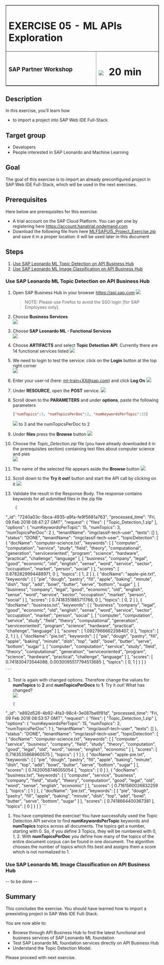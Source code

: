 <table width=100% border=>
<tr><td colspan=2><h1>EXERCISE 05 - ML APIs Exploration</h1></td></tr>
<tr><td><h3>SAP Partner Workshop</h3></td><td><h1><img src="images/clock.png"> &nbsp;20 min</h1></td></tr>
</table>


## Description
In this exercise, you’ll learn how 

* to import a project into SAP Web IDE Full-Stack

## Target group

* Developers
* People interested in SAP Leonardo and Machine Learning 


## Goal

The goal of this exercise is to import an already preconfigured project in SAP Web IDE Full-Stack, which will be used in the next exercises.


## Prerequisites
  
Here below are prerequisites for this exercise.

* A trial account on the SAP Cloud Platform. You can get one by registering here <https://account.hanatrial.ondemand.com>
* Download the following file from here [MLFSAPUI5\_Project\_Exercise.zip](files/MLFSAPUI5_Project_Exercise.zip) and save it in a proper location: it will be used later in this document


## Steps

1. [Use SAP Leonardo ML Topic Detection on API Business Hub](#topic-detection)
1. [Use SAP Leonardo ML Image Classification on API Business Hub](#image-classification)

 

### <a name="topic-detection"></a> Use SAP Leonardo ML Topic Detection on API Business Hub
1. Open SAP Business Hub in your browser <https://api.sap.com>
	![](images/08.png)

	>NOTE: Please use Firefox to avoid the SSO login [for SAP Employees only].

1. 	Choose **Business Services**  
	![](images/09.png)
1. Choose **SAP Leonardo ML - Functional Services**  
	![](images/10.png)
1. Choose **ARTIFACTS** and select **Topic Detection API**. Currently there are 14 functional services listed
	![](images/11.png)
1. We need to login to test the service: click on the **Login** button at the top right corner  
	![](images/12.png)
1. Enter your user-id (here: ml-train+XX@sap.com) and click **Log On**
	![](images/13.png)
1. Under **RESOURCE**, open the **POST** service.
	![](images/14.png)
1. Scroll down to the **PARAMETERS** and under **options**, paste the following parameters
	
	```json
	{"numTopics":3, "numTopicsPerDoc":2, "numKeywordsPerTopic":15}
	```	
	![](images/15.png)
to 3 and the numTopicsPerDoc to 2
1. Under **files** press the **Browse** button
	![](images/16.png)
1. Choose the *Topic_Detection.zip* file (you have already downloaded it in the prerequisites section) containing text files about computer science and pies  
	![](images/17.png)
1. The name of the selected file appears aside the **Browse** button
	![](images/18.png)
1. Scroll down to the **Try it out!** button and start the API call by clicking on it
	![](images/19.png)
1. Validate the result in the Response Body. The response contains keywords for all submitted files in the zip file

	```json
	 {
  "_id": "7240a03c-5bca-4935-a9fa-fe9f5681a763",
  "processed_time": "Fri, 09 Feb 2018 08:47:27 GMT",
  "request": {
    "files": [
      "Topic_Detection_1.zip"
    ],
    "options": {
      "numKeywordsPerTopic": 15,
      "numTopics": 3,
      "numTopicsPerDoc": 2
    },
    "tenantName": "imgclassif-tech-user",
    "texts": []
  },
  "status": "DONE",
  "tenantName": "imgclassif-tech-user",
  "topicDetection": [
    {
      "docName": "computer-science.txt",
      "keywords": [
        [
          "computer",
          "computation",
          "service",
          "study",
          "field",
          "theory",
          "computational",
          "generation",
          "serviceoriented",
          "program",
          "science",
          "hardware",
          "practical",
          "challenge",
          "language"
        ],
        [
          "business",
          "company",
          "legal",
          "good",
          "economic",
          "old",
          "english",
          "sense",
          "word",
          "service",
          "sector",
          "occupation",
          "market",
          "person",
          "social"
        ]
      ],
      "scores": [
        0.8782829994488971,
        0
      ],
      "topics": [
        1,
        2
      ]
    },
    {
      "docName": "apple-pie.txt",
      "keywords": [
        [
          "pie",
          "dough",
          "pastry",
          "fill",
          "apple",
          "baking",
          "minute",
          "dish",
          "top",
          "add",
          "bowl",
          "butter",
          "serve",
          "bottom",
          "sugar"
        ],
        [
          "business",
          "company",
          "legal",
          "good",
          "economic",
          "old",
          "english",
          "sense",
          "word",
          "service",
          "sector",
          "occupation",
          "market",
          "person",
          "social"
        ]
      ],
      "scores": [
        0.7418351885711766,
        0
      ],
      "topics": [
        0,
        2
      ]
    },
    {
      "docName": "business.txt",
      "keywords": [
        [
          "business",
          "company",
          "legal",
          "good",
          "economic",
          "old",
          "english",
          "sense",
          "word",
          "service",
          "sector",
          "occupation",
          "market",
          "person",
          "social"
        ],
        [
          "computer",
          "computation",
          "service",
          "study",
          "field",
          "theory",
          "computational",
          "generation",
          "serviceoriented",
          "program",
          "science",
          "hardware",
          "practical",
          "challenge",
          "language"
        ]
      ],
      "scores": [
        1.0927966662298407,
        0
      ],
      "topics": [
        2,
        1
      ]
    },
    {
      "docName": "pie.txt",
      "keywords": [
        [
          "pie",
          "dough",
          "pastry",
          "fill",
          "apple",
          "baking",
          "minute",
          "dish",
          "top",
          "add",
          "bowl",
          "butter",
          "serve",
          "bottom",
          "sugar"
        ],
        [
          "computer",
          "computation",
          "service",
          "study",
          "field",
          "theory",
          "computational",
          "generation",
          "serviceoriented",
          "program",
          "science",
          "hardware",
          "practical",
          "challenge",
          "language"
        ]
      ],
      "scores": [
        0.741830473544088,
        0.0030095517794513685
      ],
      "topics": [
        0,
        1
      ]
    }
  ]
}

	```
1. Test is again with changed options. Therefore change the values for **numTopics** to **2** and **numTopicsPerDocs** to **1**. Try it out! What has changed?  
	![](images/20.png)

	```json
	{
  "_id": "e892d526-4b92-4fa3-98c4-3e087be6f91d",
  "processed_time": "Fri, 09 Feb 2018 08:53:57 GMT",
  "request": {
    "files": [
      "Topic_Detection_1.zip"
    ],
    "options": {
      "numKeywordsPerTopic": 15,
      "numTopics": 2,
      "numTopicsPerDoc": 1
    },
    "tenantName": "imgclassif-tech-user",
    "texts": []
  },
  "status": "DONE",
  "tenantName": "imgclassif-tech-user",
  "topicDetection": [
    {
      "docName": "computer-science.txt",
      "keywords": [
        [
          "computer",
          "service",
          "business",
          "company",
          "field",
          "study",
          "theory",
          "computation",
          "good",
          "legal",
          "old",
          "word",
          "sense",
          "english",
          "economic"
        ]
      ],
      "scores": [
        0.7163535868960575
      ],
      "topics": [
        1
      ]
    },
    {
      "docName": "apple-pie.txt",
      "keywords": [
        [
          "pie",
          "dough",
          "pastry",
          "fill",
          "apple",
          "baking",
          "minute",
          "dish",
          "top",
          "add",
          "bowl",
          "butter",
          "serve",
          "bottom",
          "sugar"
        ]
      ],
      "scores": [
        0.7420058746055054
      ],
      "topics": [
        0
      ]
    },
    {
      "docName": "business.txt",
      "keywords": [
        [
          "computer",
          "service",
          "business",
          "company",
          "field",
          "study",
          "theory",
          "computation",
          "good",
          "legal",
          "old",
          "word",
          "sense",
          "english",
          "economic"
        ]
      ],
      "scores": [
        0.7161560026832259
      ],
      "topics": [
        1
      ]
    },
    {
      "docName": "pie.txt",
      "keywords": [
        [
          "pie",
          "dough",
          "pastry",
          "fill",
          "apple",
          "baking",
          "minute",
          "dish",
          "top",
          "add",
          "bowl",
          "butter",
          "serve",
          "bottom",
          "sugar"
        ]
      ],
      "scores": [
        0.7418664400367381
      ],
      "topics": [
        0
      ]
    }
  ]
}
	```
1. You have completed the exercise! You have successfully used the Topic Detection API service to find **numKeywordsPerTopic** keywords and **numTopics** topics across all documents. The topics get a number, starting with 0. So, if you define 3 Topics, they will be numbered with 0, 1, 2. With **numTopicsPerDoc** you define how many of the topics of the entire document corpus can be found in one document. The algorithm chooses the number of topics which fits best and assigns them a score which is not normalized to 1.  


### <a name="image-classification"></a> Use SAP Leonardo ML Image Classification on API Business Hub


-- to be done --



## Summary
This concludes the exercise. You should have learned how to import a preexisting project in SAP Web IDE Full-Stack.

You are now able to:

* Browse through API Business Hub to find the latest functional and business services of SAP Leonardo ML foundation
* Test SAP Leonardo ML foundation services directly on API Business Hub
* Understand the Topic Detection Model.

Please proceed with next exercise.